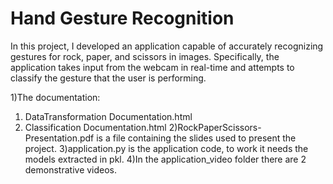 # Hand Gesture Recognition
In this project, I developed an application capable of accurately recognizing gestures for rock, paper, and scissors in images.
Specifically, the application takes input from the webcam in real-time and attempts to classify the gesture that the user is performing.

1)The documentation:
  1) DataTransformation Documentation.html
  2) Classification Documentation.html
2)RockPaperScissors-Presentation.pdf is a file containing the slides used to present the project.
3)application.py is the application code, to work it needs the models extracted in pkl.
4)In the application_video folder there are 2 demonstrative videos.
